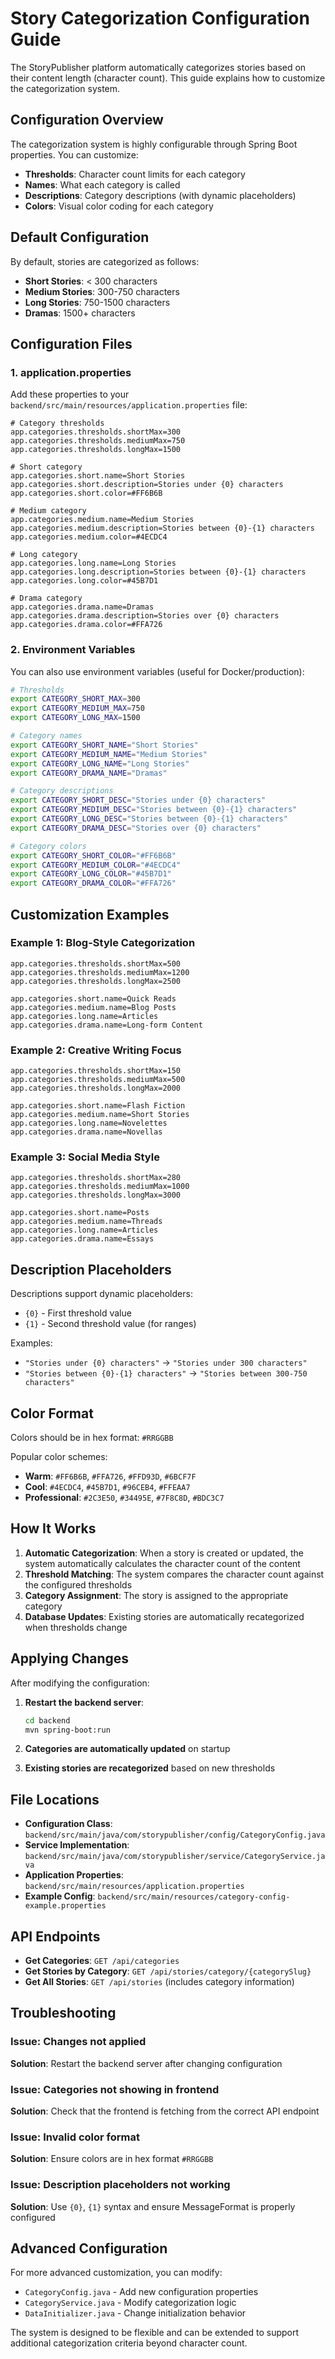 # Story Categorization Configuration Guide

The StoryPublisher platform automatically categorizes stories based on their content length (character count). This guide explains how to customize the categorization system.

## Configuration Overview

The categorization system is highly configurable through Spring Boot properties. You can customize:
- **Thresholds**: Character count limits for each category
- **Names**: What each category is called
- **Descriptions**: Category descriptions (with dynamic placeholders)
- **Colors**: Visual color coding for each category

## Default Configuration

By default, stories are categorized as follows:
- **Short Stories**: < 300 characters
- **Medium Stories**: 300-750 characters  
- **Long Stories**: 750-1500 characters
- **Dramas**: 1500+ characters

## Configuration Files

### 1. application.properties
Add these properties to your `backend/src/main/resources/application.properties` file:

```properties
# Category thresholds
app.categories.thresholds.shortMax=300
app.categories.thresholds.mediumMax=750
app.categories.thresholds.longMax=1500

# Short category
app.categories.short.name=Short Stories
app.categories.short.description=Stories under {0} characters
app.categories.short.color=#FF6B6B

# Medium category
app.categories.medium.name=Medium Stories
app.categories.medium.description=Stories between {0}-{1} characters
app.categories.medium.color=#4ECDC4

# Long category
app.categories.long.name=Long Stories
app.categories.long.description=Stories between {0}-{1} characters
app.categories.long.color=#45B7D1

# Drama category
app.categories.drama.name=Dramas
app.categories.drama.description=Stories over {0} characters
app.categories.drama.color=#FFA726
```

### 2. Environment Variables
You can also use environment variables (useful for Docker/production):

```bash
# Thresholds
export CATEGORY_SHORT_MAX=300
export CATEGORY_MEDIUM_MAX=750
export CATEGORY_LONG_MAX=1500

# Category names
export CATEGORY_SHORT_NAME="Short Stories"
export CATEGORY_MEDIUM_NAME="Medium Stories"
export CATEGORY_LONG_NAME="Long Stories"
export CATEGORY_DRAMA_NAME="Dramas"

# Category descriptions
export CATEGORY_SHORT_DESC="Stories under {0} characters"
export CATEGORY_MEDIUM_DESC="Stories between {0}-{1} characters"
export CATEGORY_LONG_DESC="Stories between {0}-{1} characters"
export CATEGORY_DRAMA_DESC="Stories over {0} characters"

# Category colors
export CATEGORY_SHORT_COLOR="#FF6B6B"
export CATEGORY_MEDIUM_COLOR="#4ECDC4"
export CATEGORY_LONG_COLOR="#45B7D1"
export CATEGORY_DRAMA_COLOR="#FFA726"
```

## Customization Examples

### Example 1: Blog-Style Categorization
```properties
app.categories.thresholds.shortMax=500
app.categories.thresholds.mediumMax=1200
app.categories.thresholds.longMax=2500

app.categories.short.name=Quick Reads
app.categories.medium.name=Blog Posts
app.categories.long.name=Articles
app.categories.drama.name=Long-form Content
```

### Example 2: Creative Writing Focus
```properties
app.categories.thresholds.shortMax=150
app.categories.thresholds.mediumMax=500
app.categories.thresholds.longMax=2000

app.categories.short.name=Flash Fiction
app.categories.medium.name=Short Stories
app.categories.long.name=Novelettes
app.categories.drama.name=Novellas
```

### Example 3: Social Media Style
```properties
app.categories.thresholds.shortMax=280
app.categories.thresholds.mediumMax=1000
app.categories.thresholds.longMax=3000

app.categories.short.name=Posts
app.categories.medium.name=Threads
app.categories.long.name=Articles
app.categories.drama.name=Essays
```

## Description Placeholders

Descriptions support dynamic placeholders:
- `{0}` - First threshold value
- `{1}` - Second threshold value (for ranges)

Examples:
- `"Stories under {0} characters"` → `"Stories under 300 characters"`
- `"Stories between {0}-{1} characters"` → `"Stories between 300-750 characters"`

## Color Format

Colors should be in hex format: `#RRGGBB`

Popular color schemes:
- **Warm**: `#FF6B6B`, `#FFA726`, `#FFD93D`, `#6BCF7F`
- **Cool**: `#4ECDC4`, `#45B7D1`, `#96CEB4`, `#FFEAA7`
- **Professional**: `#2C3E50`, `#34495E`, `#7F8C8D`, `#BDC3C7`

## How It Works

1. **Automatic Categorization**: When a story is created or updated, the system automatically calculates the character count of the content
2. **Threshold Matching**: The system compares the character count against the configured thresholds
3. **Category Assignment**: The story is assigned to the appropriate category
4. **Database Updates**: Existing stories are automatically recategorized when thresholds change

## Applying Changes

After modifying the configuration:

1. **Restart the backend server**:
   ```bash
   cd backend
   mvn spring-boot:run
   ```

2. **Categories are automatically updated** on startup
3. **Existing stories are recategorized** based on new thresholds

## File Locations

- **Configuration Class**: `backend/src/main/java/com/storypublisher/config/CategoryConfig.java`
- **Service Implementation**: `backend/src/main/java/com/storypublisher/service/CategoryService.java`
- **Application Properties**: `backend/src/main/resources/application.properties`
- **Example Config**: `backend/src/main/resources/category-config-example.properties`

## API Endpoints

- **Get Categories**: `GET /api/categories`
- **Get Stories by Category**: `GET /api/stories/category/{categorySlug}`
- **Get All Stories**: `GET /api/stories` (includes category information)

## Troubleshooting

### Issue: Changes not applied
**Solution**: Restart the backend server after changing configuration

### Issue: Categories not showing in frontend
**Solution**: Check that the frontend is fetching from the correct API endpoint

### Issue: Invalid color format
**Solution**: Ensure colors are in hex format `#RRGGBB`

### Issue: Description placeholders not working
**Solution**: Use `{0}`, `{1}` syntax and ensure MessageFormat is properly configured

## Advanced Configuration

For more advanced customization, you can modify:
- `CategoryConfig.java` - Add new configuration properties
- `CategoryService.java` - Modify categorization logic
- `DataInitializer.java` - Change initialization behavior

The system is designed to be flexible and can be extended to support additional categorization criteria beyond character count.
